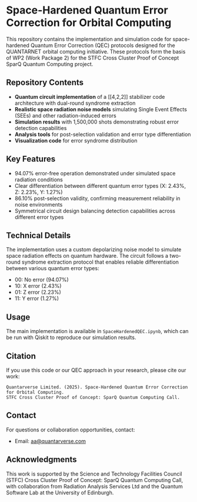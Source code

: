 # Space-Hardened Quantum Error Correction for Orbital Computing
This repository contains the implementation and simulation code for space-hardened Quantum Error Correction (QEC) protocols designed for the QUANTARNET orbital computing initiative. These protocols form the basis of WP2 (Work Package 2) for the STFC Cross Cluster Proof of Concept SparQ Quantum Computing project.

## Repository Contents

- **Quantum circuit implementation** of a [[4,2,2]] stabilizer code architecture with dual-round syndrome extraction
- **Realistic space radiation noise models** simulating Single Event Effects (SEEs) and other radiation-induced errors
- **Simulation results** with 1,500,000 shots demonstrating robust error detection capabilities
- **Analysis tools** for post-selection validation and error type differentiation
- **Visualization code** for error syndrome distribution

## Key Features

- 94.07% error-free operation demonstrated under simulated space radiation conditions
- Clear differentiation between different quantum error types (X: 2.43%, Z: 2.23%, Y: 1.27%)
- 86.10% post-selection validity, confirming measurement reliability in noise environments
- Symmetrical circuit design balancing detection capabilities across different error types

## Technical Details
The implementation uses a custom depolarizing noise model to simulate space radiation effects on quantum hardware. The circuit follows a two-round syndrome extraction protocol that enables reliable differentiation between various quantum error types:
- 00: No error (94.07%)
- 10: X error (2.43%)
- 01: Z error (2.23%)
- 11: Y error (1.27%)


## Usage

The main implementation is available in `SpaceHardenedQEC.ipynb`, which can be run with Qiskit to reproduce our simulation results.

## Citation

If you use this code or our QEC approach in your research, please cite our work:

```
Quantarverse Limited. (2025). Space-Hardened Quantum Error Correction for Orbital Computing.
STFC Cross Cluster Proof of Concept: SparQ Quantum Computing Call.
```

## Contact

For questions or collaboration opportunities, contact:
- Email: aa@quantarverse.com


## Acknowledgments
This work is supported by the Science and Technology Facilities Council (STFC) Cross Cluster Proof of Concept: SparQ Quantum Computing Call, with collaboration from Radiation Analysis Services Ltd and the Quantum Software Lab at the University of Edinburgh.
